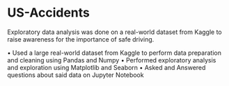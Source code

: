 # US-Accidents
Exploratory data analysis was done on a real-world dataset from Kaggle to raise awareness for the importance of safe driving.

•	Used a large real-world dataset from Kaggle to perform data preparation and cleaning using Pandas and Numpy
•	Performed exploratory analysis and exploration using Matplotlib and Seaborn
•	Asked and Answered questions about said data on Jupyter Notebook
